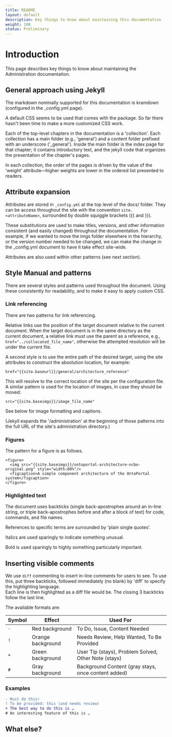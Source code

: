 ```yaml
---
title: README
layout: default
description: Key things to know about maintaining this documentation
weight: 100
status: Preliminary
---
```


# Introduction

This page describes key things to know about maintaining the Administration documentation.


## General approach using Jekyll

The markdown nominally supported for this documentation is kramdown
(configured in the _config.yml page).

A default CSS seems to be used that comes with the package. 
So far there hasn't been time to make a more customized CSS work.


Each of the top-level chapters in the documentation is a 'collection'. 
Each collection has a main folder (e.g., 'general') 
and a content folder prefixed with an underscore ('_general'). 
Inside the main folder is the index page for that chapter;
it contains introductory text, 
and the jekyll code that organizes the presentation of the chapter's pages.

In each collection, the order of the pages is driven by the value of the 'weight' 
attribute—higher weights are lower in the ordered list presented to readers.

## Attribute expansion

Attributes are stored in `_config.yml` at the top level of the docs/ folder.
They can be access throughout the site with the convention `site.<attributeName>`, 
surrounded by double squiggle brackets ({{ and }}).

These substitutions are used to make titles, versions, and other information
consistent (and easily changed) throughout the documentation. 
For example, if we wanted to move the imgs folder elsewhere in the hierarchy,
or the version number needed to be changed, 
we can make the change in the _config.yml document to have it take effect site-wide.

Attributes are also used within other patterns (see next section).

## Style Manual and patterns

There are several styles and patterns used throughout the document. 
Using these consistently for readability, and to make it easy to apply custom CSS.

### Link referencing

There are two patterns for link referencing.

Relative links use the position of the target document relative to the current document.
When the target document is in the same directory as the current document, a relative link
must use the parent as a reference, e.g., `href="../collocated_file_name"`, 
otherwise the attempted resolution will be under the current file. 

A second style is to use the entire path of the desired target, 
using the site attributes to construct the absolution location, for example:
```
href="{{site.baseurl}}/general/architecture_reference"
```
This will resolve to the correct location of the site per the configuration file. 
A similar pattern is used for the location of images, in case they should be moved:
```
src="{{site.baseimgs}}/image_file_name"
```
See below for image formatting and captions.

(Jekyll expands the '/administration' at the beginning of those patterns 
into the full URL of the site's administration directory.)

### Figures

The pattern for a figure is as follows.
```
<figure>
  <img src="{{site.baseimgs}}/ontoportal-architecture-ncbo-original.png" style="width:80%"/>
  <figcaption>A simple component architecture of the OntoPortal system</figcaption>
</figure>
```

### Highlighted text

The document uses backticks (single back-apostrophes around an in-line string,
or triple back-apostrophes before and after a block of text) for code, commands,
and file names.

References to specific terms are surrounded by 'plain single quotes'.

Italics are used sparingly to indicate something unusual.

Bold is used sparingly to highly something particularly important. 

## Inserting visible comments

We use `diff` commenting to insert in-line comments for users to see.
To use this, put three backticks, followed immediately (no blank) by 'diff' 
to specify the highlighting language.  
Each line is then highlighted as a diff file would be.
The closing 3 backticks follow the last line.

The available formats are:

| Symbol | Effect | Used For |
| ------ | ------ | -------- |
| `-` | Red background | To Do, Issue, Content Needed |
| `!` | Orange background  |  Needs Review, Help Wanted, To Be Provided |
| `+` | Green background  | User Tip (stays), Problem Solved, Other Note (stays) |
| `#` | Gray background  | Background Content (gray stays, once content added) |

### Examples

```diff
- Must do this! 
! To be provided: this (and needs review)
+ The best way to do this is …
# An interesting feature of this is …
```

## What else?



